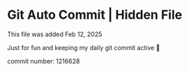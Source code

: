 # Git Auto Commit | Hidden File

This file was added Feb 12, 2025

Just for fun and keeping my daily git commit active 🤪

commit number: 1216628
